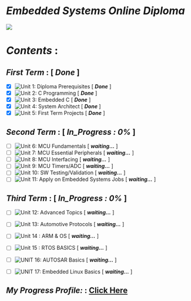 # ***Embedded Systems Online Diploma***
![](https://user-images.githubusercontent.com/83795307/162638319-c9e93310-1390-4fad-8d5b-cbdae029b137.jpg)

# ***Contents*** :

## ***First Term*** : [ ***Done*** ] 
 - [x] ![Unit 1: Diploma Prerequisites](https://github.com/Youssef1502/Master_Embedded_Systems) [ ***Done*** ] 
 - [x] ![Unit 2: C Programming](https://github.com/Youssef1502/Master_Embedded_Systems/tree/main/Term%201/Unit2%20-%20C%20Programming) [ ***Done*** ]
 - [x] ![Unit 3: Embedded C]() [ ***Done*** ] 
 - [x] ![Unit 4: System Architect]() [ ***Done*** ] 
 - [x] ![Unit 5: First Term Projects]() [ ***Done*** ] 

## ***Second Term*** :   [ ***In_Progress : 0%*** ]
 - [ ] ![Unit 6: MCU Fundamentals]() [ ***waiting...*** ]
 - [ ] ![Unit 7: MCU Essential Peripherals]() [ ***waiting...*** ]
 - [ ] ![Unit 8: MCU Interfacing]() [ ***waiting...*** ]
 - [ ] ![Unit 9: MCU Timers/ADC]() [ ***waiting...*** ]
 - [ ] ![Unit 10: SW Testing/Validation]() [ ***waiting...*** ]
 - [ ] ![Unit 11: Apply on Embedded Systems Jobs]() [ ***waiting...*** ]

## ***Third Term*** :   [ ***In_Progress : 0%*** ]
 - [ ] ![Unit 12: Advanced Topics]() [ ***waiting...*** ]
 - [ ] ![Unit 13: Automotive Protocols ]() [ ***waiting...*** ]
 - [ ] ![Unit 14 : ARM & OS ]() [ ***waiting...*** ]
 - [ ] ![Unit 15 : RTOS BASICS]() [ ***waiting...*** ]
 - [ ] ![UNIT 16: AUTOSAR Basics]() [ ***waiting...*** ]
 - [ ] ![UNIT 17: Embedded Linux Basics]() [ ***waiting...*** ]


## ***My Progress Profile:*** : [Click Here](https://www.learn-in-depth.com/online-diploma/youssefadel1502@gmail.com)
